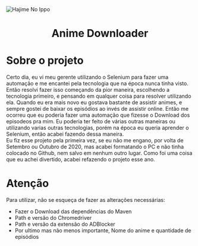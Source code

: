 <img alt="Hajime No Ippo" src="https://wallpaperaccess.com/full/2008419.jpg" />

<h1 align="center">
  Anime Downloader
</h1>

# Sobre o projeto

Certo dia, eu vi meu gerente utilizando o Selenium para fazer uma automação e me encantei pela tecnologia que na época nunca tinha visto. Então resolvi fazer isso começando da pior
maneira, escolhendo a tecnologia primeiro, e pensando em qualquer coisa para resolver utilizando ela. Quando eu era mais novo eu gostava bastante de assistir animes, e sempre gostei
de baixar os episódios ao invés de assistir online. Então me ocorreu que eu poderia fazer uma automação que fizesse o Download dos episodeos pra mim. Eu poderia ter feito de várias
outras maneiras ou utilizando varias outras tecnologias, porém na época eu queria aprender o Selenium, então acabei fazendo dessa maneira.
</br>
Eu fiz esse projeto pela primeira vez, se eu não me engano, por volta de Setembro ou Outubro de 2020, mas acabei formatando o PC e não tinha colocado no Github, nem salvo em nenhum
outro lugar. Como foi uma coisa que eu achei divertido, acabei refazendo o projeto esse ano.

# Atenção

Para utilizar, não se esqueça de fazer as alterações necessárias:

 - Fazer o Download das dependências do Maven
 - Path e versão do Chromedriver
 - Path e versão da extensão do ADBlocker
 - Por ultimo mas não menos importante, Nome do anime e quantidade de episódios
